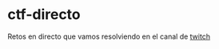 # ctf-directo

Retos en directo que vamos resolviendo en el canal de [twitch](https://www.twitch.tv/txhaka_)

